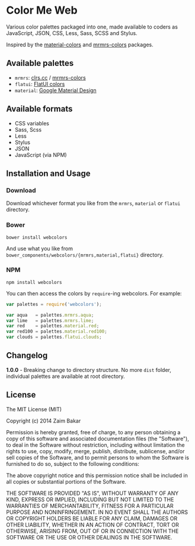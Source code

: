 # Color Me Web

Various color palettes packaged into one, made available to coders as
JavaScript, JSON, CSS, Less, Sass, SCSS and Stylus.

Inspired by the [material-colors](https://github.com/shuhei/material-colors)
and [mrmrs-colors](https://github.com/mrmrs/colors) packages.

## Available palettes

- `mrmrs`: [clrs.cc](http://clrs.cc/) / [mrmrs-colors](https://github.com/mrmrs/colors)
- `flatui`: [FlatUI colors](http://flatuicolors.co/)
- `material`: [Google Material Design](http://www.google.com/design/spec/style/color.html)

## Available formats

- CSS variables
- Sass, Scss
- Less
- Stylus
- JSON
- JavaScript (via NPM)

## Installation and Usage

### Download

Download whichever format you like from the `mrmrs`, `material` or
`flatui` directory.

### Bower

```
bower install webcolors
```

And use what you like from `bower_components/webcolors/{mrmrs,material,flatui}`
directory.

### NPM

```
npm install webcolors
```

You can then access the colors by `require`-ing webcolors. For example:

```javascript
var palettes = require('webcolors');

var aqua   = palettes.mrmrs.aqua;
var lime   = palettes.mrmrs.lime;
var red    = palettes.material.red;
var red100 = palettes.material.red100;
var clouds = palettes.flatui.clouds;
```

## Changelog

**1.0.0** - Breaking change to directory structure. No more `dist` folder,
individual palettes are available at root directory.

## License

The MIT License (MIT)

Copyright (c) 2014 Zaim Bakar

Permission is hereby granted, free of charge, to any person obtaining a
copy of this software and associated documentation files (the "Software"),
to deal in the Software without restriction, including without limitation
the rights to use, copy, modify, merge, publish, distribute, sublicense,
and/or sell copies of the Software, and to permit persons to whom the
Software is furnished to do so, subject to the following conditions:

The above copyright notice and this permission notice shall be included
in all copies or substantial portions of the Software.

THE SOFTWARE IS PROVIDED "AS IS", WITHOUT WARRANTY OF ANY KIND, EXPRESS OR
IMPLIED, INCLUDING BUT NOT LIMITED TO THE WARRANTIES OF MERCHANTABILITY,
FITNESS FOR A PARTICULAR PURPOSE AND NONINFRINGEMENT. IN NO EVENT SHALL THE
AUTHORS OR COPYRIGHT HOLDERS BE LIABLE FOR ANY CLAIM, DAMAGES OR OTHER
LIABILITY, WHETHER IN AN ACTION OF CONTRACT, TORT OR OTHERWISE, ARISING
FROM, OUT OF OR IN CONNECTION WITH THE SOFTWARE OR THE USE OR OTHER
DEALINGS IN THE SOFTWARE.
